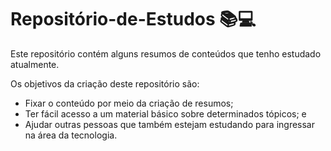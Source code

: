 # Repositório-de-Estudos 📚💻

Este repositório contém alguns resumos de conteúdos que tenho estudado atualmente.

Os objetivos da criação deste repositório são:

- Fixar o conteúdo por meio da criação de resumos;
- Ter fácil acesso a um material básico sobre determinados tópicos; e
- Ajudar outras pessoas que também estejam estudando para ingressar na área da tecnologia.
